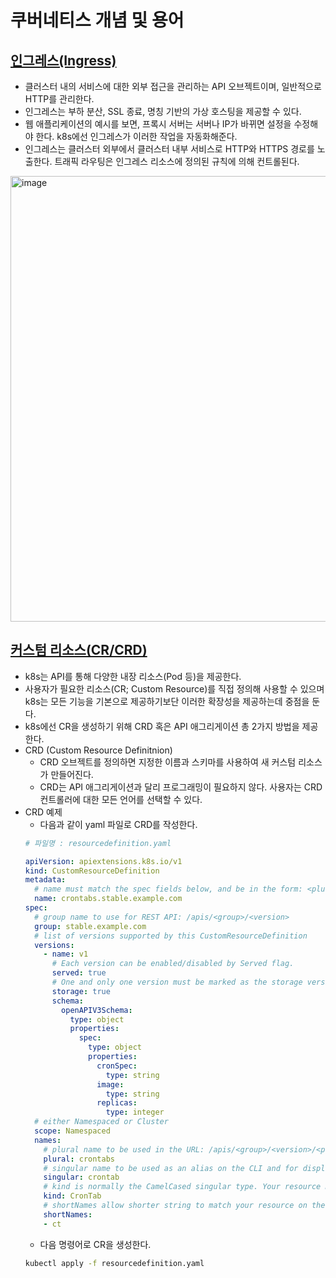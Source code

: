 # 쿠버네티스 개념 및 용어


## [인그레스(Ingress)](https://kubernetes.io/ko/docs/concepts/services-networking/ingress/)
* 클러스터 내의 서비스에 대한 외부 접근을 관리하는 API 오브젝트이며, 일반적으로 HTTP를 관리한다.
* 인그레스는 부하 분산, SSL 종료, 명칭 기반의 가상 호스팅을 제공할 수 있다.
* 웹 애플리케이션의 예시를 보면, 프록시 서버는 서버나 IP가 바뀌면 설정을 수정해야 한다. k8s에선 인그레스가 이러한 작업을 자동화해준다. 
* 인그레스는 클러스터 외부에서 클러스터 내부 서비스로 HTTP와 HTTPS 경로를 노출한다. 트래픽 라우팅은 인그레스 리소스에 정의된 규칙에 의해 컨트롤된다.
<img width="713" alt="image" src="https://github.com/dhkdn9192/data_engineer_career/assets/11307388/c522bb27-aa0d-4023-89d0-70d3061f48ff">


## [커스텀 리소스(CR/CRD)](https://kubernetes.io/ko/docs/concepts/extend-kubernetes/api-extension/custom-resources/#%EC%BB%A4%EC%8A%A4%ED%85%80%EB%A6%AC%EC%86%8C%EC%8A%A4%EB%8D%B0%ED%94%BC%EB%8B%88%EC%85%98)
* k8s는 API를 통해 다양한 내장 리소스(Pod 등)을 제공한다.
* 사용자가 필요한 리소스(CR; Custom Resource)를 직접 정의해 사용할 수 있으며 k8s는 모든 기능을 기본으로 제공하기보단 이러한 확장성을 제공하는데 중점을 둔다.
* k8s에선 CR을 생성하기 위해 CRD 혹은 API 애그리게이션 총 2가지 방법을 제공한다.
* CRD (Custom Resource Definitnion)
  * CRD 오브젝트를 정의하면 지정한 이름과 스키마를 사용하여 새 커스텀 리소스가 만들어진다.
  * CRD는 API 애그리게이션과 달리 프로그래밍이 필요하지 않다. 사용자는 CRD 컨트롤러에 대한 모든 언어를 선택할 수 있다.
* CRD 예제
  * 다음과 같이 yaml 파일로 CRD를 작성한다.
  ```yaml
  # 파일명 : resourcedefinition.yaml
  
  apiVersion: apiextensions.k8s.io/v1
  kind: CustomResourceDefinition
  metadata:
    # name must match the spec fields below, and be in the form: <plural>.<group>
    name: crontabs.stable.example.com
  spec:
    # group name to use for REST API: /apis/<group>/<version>
    group: stable.example.com
    # list of versions supported by this CustomResourceDefinition
    versions:
      - name: v1
        # Each version can be enabled/disabled by Served flag.
        served: true
        # One and only one version must be marked as the storage version.
        storage: true
        schema:
          openAPIV3Schema:
            type: object
            properties:
              spec:
                type: object
                properties:
                  cronSpec:
                    type: string
                  image:
                    type: string
                  replicas:
                    type: integer
    # either Namespaced or Cluster
    scope: Namespaced
    names:
      # plural name to be used in the URL: /apis/<group>/<version>/<plural>
      plural: crontabs
      # singular name to be used as an alias on the CLI and for display
      singular: crontab
      # kind is normally the CamelCased singular type. Your resource manifests use this.
      kind: CronTab
      # shortNames allow shorter string to match your resource on the CLI
      shortNames:
      - ct
  ```
  * 다음 명령어로 CR을 생성한다.
  ```bash
  kubectl apply -f resourcedefinition.yaml
  ```


